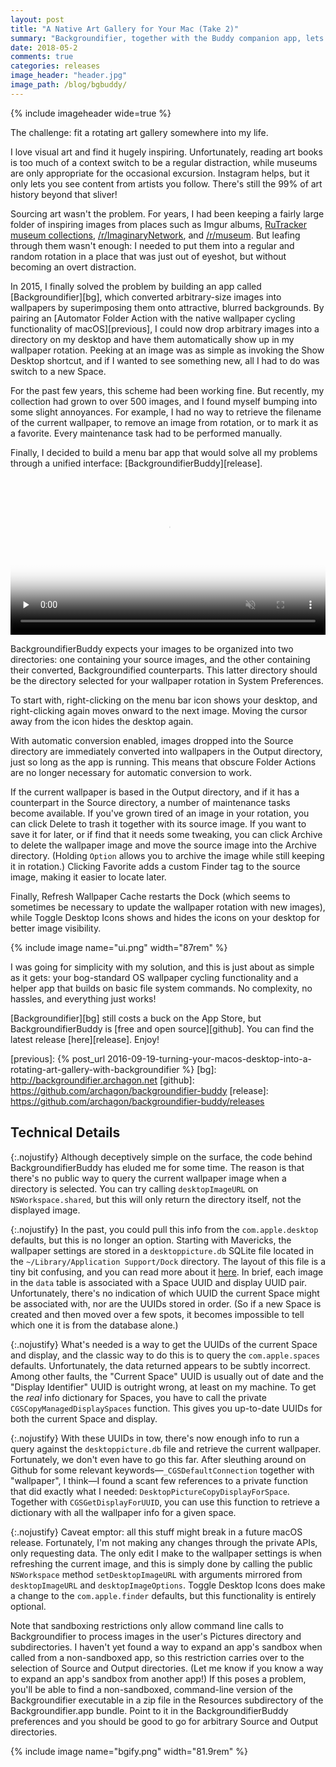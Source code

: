 ```yaml
---
layout: post
title: "A Native Art Gallery for Your Mac (Take 2)"
summary: "Backgroundifier, together with the Buddy companion app, lets you use your Mac's wallpaper as a rotating art gallery."
date: 2018-05-2
comments: true
categories: releases
image_header: "header.jpg"
image_path: /blog/bgbuddy/
---
```

{% include imageheader wide=true %}

The challenge: fit a rotating art gallery somewhere into my life.

I love visual art and find it hugely inspiring. Unfortunately, reading art books is too much of a context switch to be a regular distraction, while museums are only appropriate for the occasional excursion. Instagram helps, but it only lets you see content from artists you follow. There's still the 99% of art history beyond that sliver!

Sourcing art wasn't the problem. For years, I had been keeping a fairly large folder of inspiring images from places such as Imgur albums, [RuTracker museum collections][ru], [/r/ImaginaryNetwork][sub], and [/r/museum][mus]. But leafing through them wasn't enough: I needed to put them into a regular and random rotation in a place that was just out of eyeshot, but without becoming an overt distraction.

[ru]: https://rutracker.org/forum/viewforum.php?f=1643
[sub]: https://www.reddit.com/r/ImaginaryNetwork/
[mus]: https://www.reddit.com/r/museum/

In 2015, I finally solved the problem by building an app called [Backgroundifier][bg], which converted arbitrary-size images into wallpapers by superimposing them onto attractive, blurred backgrounds. By pairing an [Automator Folder Action with the native wallpaper cycling functionality of macOS][previous], I could now drop arbitrary images into a directory on my desktop and have them automatically show up in my wallpaper rotation. Peeking at an image was as simple as invoking the Show Desktop shortcut, and if I wanted to see something new, all I had to do was switch to a new Space.

For the past few years, this scheme had been working fine. But recently, my collection had grown to over 500 images, and I found myself bumping into some slight annoyances. For example, I had no way to retrieve the filename of the current wallpaper, to remove an image from rotation, or to mark it as a favorite. Every maintenance task had to be performed manually.

Finally, I decided to build a menu bar app that would solve all my problems through a unified interface: [BackgroundifierBuddy][release].

<!--more-->

<div class="caption">
<video controls muted preload="none" width="100%" poster="{% include imagepath name="screenshot.jpg" %}">
<source src="{% include imagepath name="demo.mp4" %}" type="video/mp4">
Your browser does not support the video tag.
</video>
</div>

BackgroundifierBuddy expects your images to be organized into two directories: one containing your source images, and the other containing their converted, Backgroundified counterparts. This latter directory should be the directory selected for your wallpaper rotation in System Preferences.

To start with, right-clicking on the menu bar icon shows your desktop, and right-clicking again moves onward to the next image. Moving the cursor away from the icon hides the desktop again.

With automatic conversion enabled, images dropped into the Source directory are immediately converted into wallpapers in the Output directory, just so long as the app is running. This means that obscure Folder Actions are no longer necessary for automatic conversion to work.

If the current wallpaper is based in the Output directory, and if it has a counterpart in the Source directory, a number of maintenance tasks become available. If you've grown tired of an image in your rotation, you can click Delete to trash it together with its source image. If you want to save it for later, or if find that it needs some tweaking, you can click Archive to delete the wallpaper image and move the source image into the Archive directory. (Holding `Option` allows you to archive the image while still keeping it in rotation.) Clicking Favorite adds a custom Finder tag to the source image, making it easier to locate later.

Finally, Refresh Wallpaper Cache restarts the Dock (which seems to sometimes be necessary to update the wallpaper rotation with new images), while Toggle Desktop Icons shows and hides the icons on your desktop for better image visibility.

{% include image name="ui.png" width="87rem" %}

I was going for simplicity with my solution, and this is just about as simple as it gets: your bog-standard OS wallpaper cycling functionality and a helper app that builds on basic file system commands. No complexity, no hassles, and everything just works!

[Backgroundifier][bg] still costs a buck on the App Store, but BackgroundifierBuddy is [free and open source][github]. You can find the latest release [here][release]. Enjoy!

[previous]: {% post_url 2016-09-19-turning-your-macos-desktop-into-a-rotating-art-gallery-with-backgroundifier %}
[bg]: http://backgroundifier.archagon.net
[github]: https://github.com/archagon/backgroundifier-buddy
[release]: https://github.com/archagon/backgroundifier-buddy/releases

## Technical Details

{:.nojustify}
Although deceptively simple on the surface, the code behind BackgroundifierBuddy has eluded me for some time. The reason is that there's no public way to query the current wallpaper image when a directory is selected. You can try calling `desktopImageURL` on `NSWorkspace.shared`, but this will only return the directory itself, not the displayed image.

{:.nojustify}
In the past, you could pull this info from the `com.apple.desktop` defaults, but this is no longer an option. Starting with Mavericks, the wallpaper settings are stored in a `desktoppicture.db` SQLite file located in the `~/Library/Application Support/Dock` directory. The layout of this file is a tiny bit confusing, and you can read more about it [here][db1]. In brief, each image in the `data` table is associated with a Space UUID and display UUID pair. Unfortunately, there's no indication of which UUID the current Space might be associated with, nor are the UUIDs stored in order. (So if a new Space is created and then moved over a few spots, it becomes impossible to tell which one it is from the database alone.)

[db1]: http://www.1klb.com/posts/2013/11/02/desktop-background-on-os-x-109-mavericks/

{:.nojustify}
What's needed is a way to get the UUIDs of the current Space and display, and the classic way to do this is to query the `com.apple.spaces` defaults. Unfortunately, the data returned appears to be subtly incorrect. Among other faults, the "Current Space" UUID is usually out of date and the "Display Identifier" UUID is outright wrong, at least on my machine. To get the *real* info dictionary for Spaces, you have to call the private `CGSCopyManagedDisplaySpaces` function. This gives you up-to-date UUIDs for both the current Space and display.

{:.nojustify}
With these UUIDs in tow, there's now enough info to run a query against the `desktoppicture.db` file and retrieve the current wallpaper. Fortunately, we don't even have to go this far. After sleuthing around on Github for some relevant keywords—`_CGSDefaultConnection` together with "wallpaper", I think—I found a scant few references to a private function that did exactly what I needed: `DesktopPictureCopyDisplayForSpace`. Together with `CGSGetDisplayForUUID`, you can use this function to retrieve a dictionary with all the wallpaper info for a given space.

{:.nojustify}
Caveat emptor: all this stuff might break in a future macOS release. Fortunately, I'm not making any changes through the private APIs, only requesting data. The only edit I make to the wallpaper settings is when refreshing the current image, and this is simply done by calling the public `NSWorkspace` method `setDesktopImageURL` with arguments mirrored from `desktopImageURL` and `desktopImageOptions`. Toggle Desktop Icons does make a change to the `com.apple.finder` defaults, but this functionality is entirely optional.

Note that sandboxing restrictions only allow command line calls to Backgroundifier to process images in the user's Pictures directory and subdirectories. I haven't yet found a way to expand an app's sandbox when called from a non-sandboxed app, so this restriction carries over to the selection of Source and Output directories. (Let me know if you know a way to expand an app's sandbox from another app!) If this poses a problem, you'll be able to find a non-sandboxed, command-line version of the Backgroundifier executable in a zip file in the Resources subdirectory of the Backgroundifier.app bundle. Point to it in the BackgroundifierBuddy preferences and you should be good to go for arbitrary Source and Output directories.

{% include image name="bgify.png" width="81.9rem" %}
